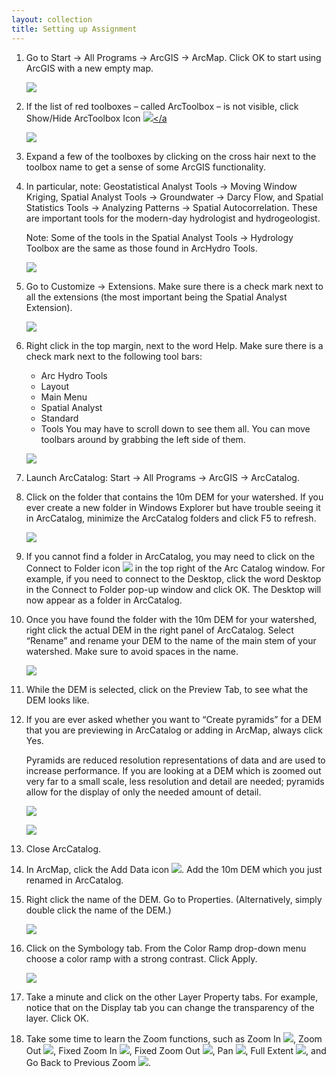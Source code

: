 ```yaml
---
layout: collection
title: Setting up Assignment
---
```



1. Go to Start &#8594; All Programs &#8594; ArcGIS &#8594; ArcMap.  Click OK to start using ArcGIS with a new empty map.

    <a href="{{ site.url }}/pictures/SS1.png"><img src="{{ site.url }}/pictures/SS1.png"></a>

2. If the list of red toolboxes – called ArcToolbox – is not visible, click Show/Hide ArcToolbox Icon <a href="{{ site.url }}/pictures/ShowHideToolbox.png"><img src="{{ site.url }}/pictures/ShowHideToolbox.png"></a 

    <a href="{{ site.url }}/pictures/SS2.png"><img src="{{ site.url }}/pictures/SS2.png"></a>

3. Expand a few of the toolboxes by clicking on the cross hair next to the toolbox name to get a sense of some ArcGIS functionality.  

4. In particular, note: Geostatistical Analyst Tools &#8594; Moving Window Kriging, Spatial Analyst Tools &#8594; Groundwater &#8594; Darcy Flow, and Spatial Statistics Tools &#8594; Analyzing Patterns &#8594; Spatial Autocorrelation.  These are important tools for the modern-day hydrologist and hydrogeologist.  

    Note: Some of the tools in the Spatial Analyst Tools &#8594; Hydrology Toolbox are the same as those found in ArcHydro Tools. 

    <a href="{{ site.url }}/pictures/SS3.png"><img src="{{ site.url }}/pictures/SS3.png"></a>


5. Go to Customize &#8594; Extensions.  Make sure there is a check mark next to all the extensions (the most important being the Spatial Analyst Extension). 

    <a href="{{ site.url }}/pictures/SS4.png"><img src="{{ site.url }}/pictures/SS4.png"></a>


6. Right click in the top margin, next to the word Help.  Make sure there is a check mark next to the following tool bars:
    - Arc Hydro Tools
    - Layout
    - Main Menu
    - Spatial Analyst
    - Standard
    - Tools
    You may have to scroll down to see them all.  You can move toolbars around by grabbing the left side of them.

    <a href="{{ site.url }}/pictures/SS5.png"><img src="{{ site.url }}/pictures/SS5.png"></a>

7. Launch ArcCatalog: Start &#8594; All Programs &#8594; ArcGIS &#8594; ArcCatalog.

8. Click on the folder that contains the 10m DEM for your watershed.  If you ever create a new folder in Windows Explorer but have trouble seeing it in ArcCatalog, minimize the ArcCatalog folders and click F5 to refresh. 

    <a href="{{ site.url }}/pictures/SS6.png"><img src="{{ site.url }}/pictures/SS6.png"></a>

9. If you cannot find a folder in ArcCatalog, you may need to click on the Connect to Folder icon <a href="{{ site.url }}/pictures/ConnectFolderIcon.png"><img src="{{ site.url }}/pictures/ConnectFolderIcon.png"></a> in the top right of the Arc Catalog window.  For example, if you need to connect to the Desktop, click the word Desktop in the Connect to Folder pop-up window and click OK.  The Desktop will now appear as a folder in ArcCatalog.

10. Once you have found the folder with the 10m DEM for your watershed, right click the actual DEM in the right panel of ArcCatalog.  Select “Rename” and rename your DEM to the name of the main stem of your watershed.  Make sure to avoid spaces in the name.  

    <a href="{{ site.url }}/pictures/SS7.png"><img src="{{ site.url }}/pictures/SS7.png"></a>

11. While the DEM is selected, click on the Preview Tab, to see what the DEM looks like.

12. If you are ever asked whether you want to “Create pyramids” for a DEM that you are previewing in ArcCatalog or adding in ArcMap, always click Yes. 

    Pyramids are reduced resolution representations of data and are used to increase performance.  If you are looking at a DEM which is zoomed out very far to a small scale, less resolution and detail are needed; pyramids allow for the display of only the needed amount of detail. 

    <a href="{{ site.url }}/pictures/SS8.png"><img src="{{ site.url }}/pictures/SS8.png"></a>

    <a href="{{ site.url }}/pictures/SS9.png"><img src="{{ site.url }}/pictures/SS9.png"></a>

13. Close ArcCatalog.

14. In ArcMap, click the Add Data icon <a href="{{ site.url }}/pictures/AddDataIcon.png"><img src="{{ site.url }}/pictures/AddDataIcon.png"></a>. Add the 10m DEM which you just renamed in ArcCatalog. 

15. Right click the name of the DEM.  Go to Properties. (Alternatively, simply double click the name of the DEM.)

    <a href="{{ site.url }}/pictures/SS10.png"><img src="{{ site.url }}/pictures/SS10.png"></a>

16. Click on the Symbology tab.  From the Color Ramp drop-down menu choose a color ramp with a strong contrast.  Click Apply.

    <a href="{{ site.url }}/pictures/SS11.png"><img src="{{ site.url }}/pictures/SS11.png"></a>

17. Take a minute and click on the other Layer Property tabs.  For example, notice that on the Display tab you can change the transparency of the layer.  Click OK.

18. Take some time to learn the Zoom functions, such as Zoom In <a href="{{ site.url }}/pictures/ZoomIn.png"><img src="{{ site.url }}/pictures/ZoomIn.png"></a>, Zoom Out <a href="{{ site.url }}/pictures/ZoomOut.png"><img src="{{ site.url }}/pictures/ZoomOut.png"></a>, Fixed Zoom In <a href="{{ site.url }}/pictures/FixedZoomIn.png"><img src="{{ site.url }}/pictures/FixedZoomIn.png"></a>, Fixed Zoom Out <a href="{{ site.url }}/pictures/FixedZoomOut.png"><img src="{{ site.url }}/pictures/FixedZoomOut.png"></a>, Pan <a href="{{ site.url }}/pictures/Pan.png"><img src="{{ site.url }}/pictures/Pan.png"></a>, Full Extent <a href="{{ site.url }}/pictures/FullExtent.png"><img src="{{ site.url }}/pictures/FullExtent.png"></a>, and Go Back to Previous Zoom <a href="{{ site.url }}/pictures/BackPrevZoom.png"><img src="{{ site.url }}/pictures/BackPrevZoom.png"></a>. 


 
